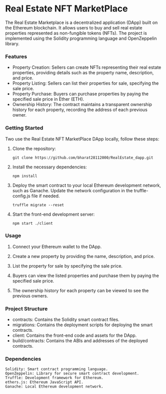 
# Real Estate NFT MarketPlace

The Real Estate Marketplace is a decentralized application (DApp) built on the Ethereum blockchain. It allows users to buy and sell real estate properties represented as non-fungible tokens (NFTs). The project is implemented using the Solidity programming language and OpenZeppelin library.

### Features
- Property Creation: Sellers can create NFTs representing their real estate properties, providing details such as the property name, description, and price.
- Property Listing: Sellers can list their properties for sale, specifying the sale price.
- Property Purchase: Buyers can purchase properties by paying the specified sale price in Ether (ETH).
- Ownership History: The contract maintains a transparent ownership history for each property, recording the address of each previous owner.

### Getting Started
Two use the Real Estate NFT MarketPlace DApp locally, follow these steps:

1. Clone the repository:

    ```
    git clone https://github.com/bharat28112000/RealEstate_dapp.git

2. Install the necessary dependencies:

    ```
    npm install

3. Deploy the smart contract to your local Ethereum development network, such as Ganache. Update the network configuration in the truffle-config.js file if needed.

    ```
    truffle migrate --reset

4. Start the front-end development server:
    ```
    npm start ./client
    ```


### Usage

1. Connect your Ethereum wallet to the DApp.

2. Create a new property by providing the name, description, and price.

3. List the property for sale by specifying the sale price.
    
4. Buyers can view the listed properties and purchase them by paying the specified sale price.
    
5.  The ownership history for each property can be viewed to see the previous owners.


### Project Structure

- contracts: Contains the Solidity smart contract files.
- migrations: Contains the deployment scripts for deploying the smart contracts.
- client: Contains the front-end code and assets for the DApp.
- build/contracts: Contains the ABIs and addresses of the deployed contracts.

### Dependencies

    Solidity: Smart contract programming language.
    OpenZeppelin: Library for secure smart contract development.
    Truffle: Development framework for Ethereum.
    ethers.js: Ethereum JavaScript API.
    Ganache: Local Ethereum development network.


